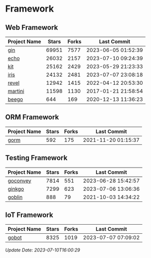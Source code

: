 # Framework

## Web Framework
| Project Name | Stars | Forks | Last Commit |
| ------------ | ----- | ----- | ----------- |
| [gin](https://github.com/gin-gonic/gin) | 69951 | 7577 | 2023-06-05 01:52:39 |
| [echo](https://github.com/labstack/echo) | 26032 | 2157 | 2023-07-10 09:24:39 |
| [kit](https://github.com/go-kit/kit) | 25162 | 2429 | 2023-05-29 21:23:33 |
| [iris](https://github.com/kataras/iris) | 24132 | 2481 | 2023-07-07 23:08:18 |
| [revel](https://github.com/revel/revel) | 12942 | 1415 | 2022-04-12 20:53:30 |
| [martini](https://github.com/go-martini/martini) | 11598 | 1130 | 2017-01-21 21:58:54 |
| [beego](https://github.com/astaxie/beego) | 644 | 169 | 2020-12-13 11:36:23 |

## ORM Framework
| Project Name | Stars | Forks | Last Commit |
| ------------ | ----- | ----- | ----------- |
| [gorm](https://github.com/jinzhu/gorm) | 592 | 175 | 2021-11-20 01:15:37 |

## Testing Framework
| Project Name | Stars | Forks | Last Commit |
| ------------ | ----- | ----- | ----------- |
| [goconvey](https://github.com/smartystreets/goconvey) | 7814 | 551 | 2023-06-28 15:42:57 |
| [ginkgo](https://github.com/onsi/ginkgo) | 7299 | 623 | 2023-07-06 13:06:36 |
| [goblin](https://github.com/franela/goblin) | 888 | 79 | 2021-10-03 14:34:22 |

## IoT Framework
| Project Name | Stars | Forks | Last Commit |
| ------------ | ----- | ----- | ----------- |
| [gobot](https://github.com/hybridgroup/gobot) | 8325 | 1019 | 2023-07-07 07:09:02 |

*Update Date: 2023-07-10T16:00:29*